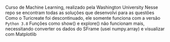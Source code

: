 Curso de Machine Learning, realizado pela Washington University
Nesse repo se encontram todas as soluções que desenvolvi para as questões
Como o Turicreate foi descontinuado, ele somente funciona com a versão `Python 3.8`
Funções como show() e explore() não funcionam mais, necessitando converter os dados do SFrame (usei numpy.array) e visualizar com Matplotlib
